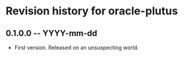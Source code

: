 # Revision history for oracle-plutus

## 0.1.0.0 -- YYYY-mm-dd

* First version. Released on an unsuspecting world.
